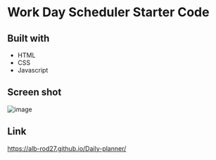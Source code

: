 # Work Day Scheduler Starter Code

## Built with 
* HTML
* CSS
* Javascript

## Screen shot
![image](https://user-images.githubusercontent.com/74688019/114086261-46188e80-9867-11eb-9af2-be9aed765259.png)

## Link 
https://alb-rod27.github.io/Daily-planner/
